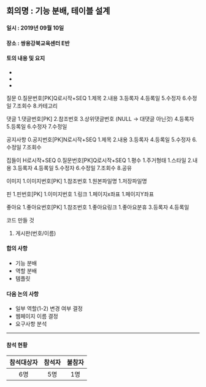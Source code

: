 ## 회의명 : 기능 분배, 테이블 설계

#### 일시 : 2019년 09월 10일

#### 장소 : 쌍용강북교육센터 E반

#### 토의 내용 및 요지
   + 
   + 
   + 

질문
0.질문번호[PK]Q로시작+SEQ
1.제목
2.내용
3.등록자
4.등록일
5.수정자
6.수정일
7.조회수
8.카테고리

댓글
1.댓글번호[PK]
2.참조번호
3.상위댓글번호 (NULL -> 대댓글 아닌것)
4.등록자
5.등록일
6.수정자
7.수정일

공지사항
0.공지번호[PK]N로시작+SEQ
1.제목
2.내용
3.등록자
4.등록일
5.수정자
6.수정일
7.조회수

집들이 H로시작+SEQ
0.질문번호[PK]Q로시작+SEQ
1.평수
1.주거형태
1.스타일
2.내용
3.등록자
4.등록일
5.수정자
6.수정일
7.조회수
8.공유

이미지
1.이미지번호[PK]
1.참조번호
1.원본파일명
1.저장파일명

핀
1.핀번호[PK]
1.이미지번호
1.링크
1.페이지x좌표
1.페이지Y좌표

좋아요
1.좋아요번호[PK]
1.참조번호
1.좋아요링크
1.좋아요분휴
3.등록자
4.등록일


코드 만들 것
1. 게시판(번호/이름)


#### 합의 사항
   + 기능 분배
   + 역할 분배
   + 템플릿 
 
#### 다음 논의 사항
   + 일부 역할(1-2) 변경 여부 결정
   + 웹페이지 이름 결정
   + 요구사항 분석

---
#### 참석 현황
| 참석대상자 | 참석자 | 불참자 |
|:--------:|:--------:|:--------:|
| 6명 | 5명 | 1명 |
